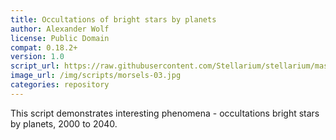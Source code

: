 ```yaml
---
title: Occultations of bright stars by planets
author: Alexander Wolf
license: Public Domain
compat: 0.18.2+
version: 1.0
script_url: https://raw.githubusercontent.com/Stellarium/stellarium/master/scripts/morsels_3.ssc
image_url: /img/scripts/morsels-03.jpg
categories: repository
---
```

This script demonstrates interesting phenomena - occultations bright stars by planets, 2000 to 2040.